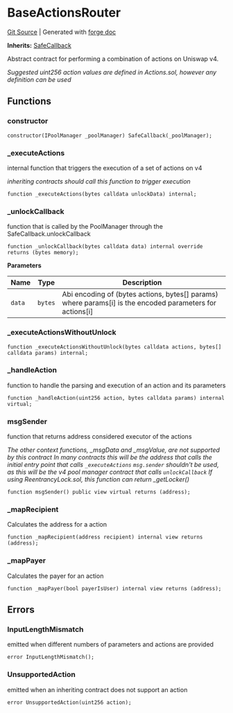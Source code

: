 # BaseActionsRouter
[Git Source](https://github.com/Uniswap/docs/blob/47e3c30ae8a0d7c086bf3e41bd0e7e3a854e280b/src/base/BaseActionsRouter.sol)
| Generated with [forge doc](https://book.getfoundry.sh/reference/forge/forge-doc)

**Inherits:**
[SafeCallback](contracts/v4/reference/periphery/base/SafeCallback.md)

Abstract contract for performing a combination of actions on Uniswap v4.

*Suggested uint256 action values are defined in Actions.sol, however any definition can be used*


## Functions
### constructor


```solidity
constructor(IPoolManager _poolManager) SafeCallback(_poolManager);
```

### _executeActions

internal function that triggers the execution of a set of actions on v4

*inheriting contracts should call this function to trigger execution*


```solidity
function _executeActions(bytes calldata unlockData) internal;
```

### _unlockCallback

function that is called by the PoolManager through the SafeCallback.unlockCallback


```solidity
function _unlockCallback(bytes calldata data) internal override returns (bytes memory);
```
**Parameters**

|Name|Type|Description|
|----|----|-----------|
|`data`|`bytes`|Abi encoding of (bytes actions, bytes[] params) where params[i] is the encoded parameters for actions[i]|


### _executeActionsWithoutUnlock


```solidity
function _executeActionsWithoutUnlock(bytes calldata actions, bytes[] calldata params) internal;
```

### _handleAction

function to handle the parsing and execution of an action and its parameters


```solidity
function _handleAction(uint256 action, bytes calldata params) internal virtual;
```

### msgSender

function that returns address considered executor of the actions

*The other context functions, _msgData and _msgValue, are not supported by this contract
In many contracts this will be the address that calls the initial entry point that calls `_executeActions`
`msg.sender` shouldn't be used, as this will be the v4 pool manager contract that calls `unlockCallback`
If using ReentrancyLock.sol, this function can return _getLocker()*


```solidity
function msgSender() public view virtual returns (address);
```

### _mapRecipient

Calculates the address for a action


```solidity
function _mapRecipient(address recipient) internal view returns (address);
```

### _mapPayer

Calculates the payer for an action


```solidity
function _mapPayer(bool payerIsUser) internal view returns (address);
```

## Errors
### InputLengthMismatch
emitted when different numbers of parameters and actions are provided


```solidity
error InputLengthMismatch();
```

### UnsupportedAction
emitted when an inheriting contract does not support an action


```solidity
error UnsupportedAction(uint256 action);
```

